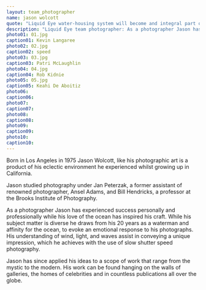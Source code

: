 ```yaml
---
layout: team_photographer
name: jason wolcott
quote: "Liquid Eye water-housing system will become and integral part of your photographic process. Light weight, strong, and elegant. I could not ask for more with a water-housing system."
description: "Liquid Eye team photographer: As a photographer Jason has experienced success personally and professionally while his love of the ocean has inspired his craft. While his subject matter is diverse he draws from his 20 years as a waterman and affinity for the ocean to evoke an emotional response to his photographs."
photo01: 01.jpg
caption01: Kevin Langaree
photo02: 02.jpg
caption02: speed
photo03: 03.jpg
caption03: Patri McLaughlin
photo04: 04.jpg
caption04: Rob Kidnie
photo05: 05.jpg
caption05: Keahi De Aboitiz
photo06:
caption06:
photo07:
caption07:
photo08:
caption08:
photo09:
caption09:
photo10:
caption10:
---
```

Born in Los Angeles in 1975 Jason Wolcott, like his photographic art is a product of his eclectic environment he experienced whilst growing up in California.

Jason studied photography under Jan Peterzak, a former assistant of renowned photographer, Ansel Adams, and Bill Hendricks, a professor at the Brooks Institute of Photography.

As a photographer Jason has experienced success personally and professionally while his love of the ocean has inspired his craft. While his subject matter is diverse he draws from his 20 years as a waterman and affinity for the ocean, to evoke an emotional response to his photographs. His understanding of wind, light, and waves assist in conveying a unique impression, which he achieves with the use of slow shutter speed photography.

Jason has since applied his ideas to a scope of work that range from the mystic to the modern. His work can be found hanging on the walls of galleries, the homes of celebrities and in countless publications all over the globe.
